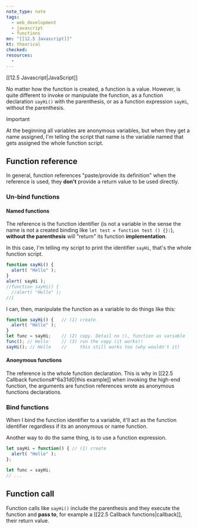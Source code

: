 ```yaml
---
note_type: note
tags:
  - web_development
  - javascript
  - functions
mn: "[[12.5 Javascript]]"
kt: theorical
checked: 
resources:
  -
---
```

[[12.5 Javascript|JavaScript]]

No matter how the function is created, a function is a value. However, is quite different to invoke or manipulate the function, as a function declaration `sayHi()` with the parenthesis, or as a function expression `sayHi`, without the parenthesis. 

>[!important]
>At the beginning all variables are anonymous variables, but when they get a name assigned, I'm telling the script that name is the variable named that gets assigned the whole function script. 
## Function reference
In general, function references "paste/provide its definition" when the reference is used, they **don't** provide a return value to be used directly. 
### Un-bind functions
#### Named functions
The reference is the function identifier (is not a variable in the sense the name is not a created binding like `let test = function test () {}:`), **without the parenthesis** will "return" its function **implementation**. 

In this case, I'm telling my script to print the identifier `sayHi`, that's the whole function script.

```javascript
function sayHi() {
  alert( "Hello" );
}
alert( sayHi ); 
//function sayHi() {
  //alert( "Hello" );
//}
```

I can, then, manipulate the function as a variable to do things like this:

```javascript
function sayHi() {   // (1) create
  alert( "Hello" );
}
let func = sayHi;    // (2) copy. Detail no (), function as variable
func(); // Hello     // (3) run the copy (it works)!
sayHi(); // Hello    //     this still works too (why wouldn't it)
```

#### Anonymous functions
The reference is the whole function declaration. This is why in [[22.5 Callback functions#^6a31d0|this example]] when invoking the high-end function, the arguments are function references wrote as anonymous functions declarations.  
### Bind functions
When I bind the function identifier to a variable, it'll act as the function identifier regardless if its an anonymous or name function. 

Another way to do the same thing, is to use a function expression. 
```javascript
let sayHi = function() { // (1) create
  alert( "Hello" );
};

let func = sayHi;
// ...
```


## Function call
Function calls like `sayHi()` include the parenthesis and they execute the function and **pass to**, for example a [[22.5 Callback functions|callback]], their return value. 